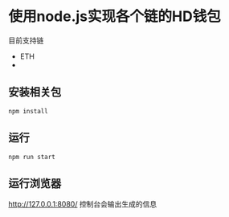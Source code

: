 # 使用node.js实现各个链的HD钱包
目前支持链
* ETH
* 


## 安装相关包
```angular2html
npm install 
```

## 运行
```angular2html
npm run start
```

## 运行浏览器
http://127.0.0.1:8080/
控制台会输出生成的信息

